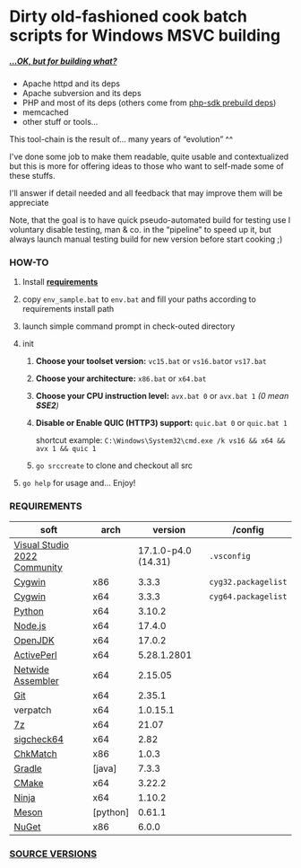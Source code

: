 # Dirty old-fashioned cook batch scripts for Windows MSVC building

##### *[...OK, but for building what?](./SRC_VERSION.md)*

- Apache httpd and its deps
- Apache subversion and its deps
- PHP and most of its deps (others come from [php-sdk prebuild deps](https://windows.php.net/downloadS/php-sdk/deps/))
- memcached
- other stuff or tools...

This tool-chain is the result of... many years of “evolution” ^^

I've done some job to make them readable, quite usable and contextualized but this is more for offering ideas to those who want to self-made some of these stuffs.

I'll answer if detail needed and all feedback that may improve them will be appreciate

Note, that the goal is to have quick pseudo-automated build for testing use I voluntary disable testing, man & co. in the “pipeline” to speed up it, but always launch manual testing build for new version before start cooking ;)

### HOW-TO

1. Install **[requirements](#requirements)**

2. copy `env_sample.bat` to `env.bat` and fill your paths according to requirements install path

3. launch simple command prompt in check-outed directory

4. init
   1. **Choose your toolset version:** `vc15.bat` or `vs16.bat`or `vs17.bat`

   2. **Choose your architecture:** `x86.bat` or `x64.bat`

   3. **Choose your CPU instruction level:** `avx.bat 0` or `avx.bat 1` _(0 mean **SSE2**)_

   3. **Disable or Enable QUIC (HTTP3) support:** `quic.bat 0` or `quic.bat 1` 

      shortcut example: `C:\Windows\System32\cmd.exe /k vs16 && x64 && avx 1 && quic 1`

   4. `go srccreate` to clone and checkout all src
   
5. `go help` for usage and... Enjoy!

### REQUIREMENTS

| soft                                                         | arch | version    | /config             |
| ------------------------------------------------------------ | ---- | -------------- | ------------------- |
| [Visual Studio 2022 Community](https://visualstudio.microsoft.com/fr/thank-you-downloading-visual-studio/?sku=Community&rel=16) |      | 17.1.0-p4.0 (14.31) | `.vsconfig`         |
| [Cygwin](https://cygwin.com/install.html)                    | x86  | 3.3.3   | `cyg32.packagelist` |
| [Cygwin](https://cygwin.com/install.html)                    | x64  | 3.3.3           | `cyg64.packagelist` |
| [Python](https://www.python.org/downloads/)                  | x64  | 3.10.2 |                     |
| [Node.js](https://nodejs.org/en/download/current/) | x64 | 17.4.0 | |
| [OpenJDK](https://jdk.java.net/17/)                        | x64  | 17.0.2 |                     |
| [ActivePerl](https://platform.activestate.com/ActiveState/ActivePerl-5.28/auto-fork) | x64  | 5.28.1.2801    |                     |
| [Netwide Assembler](https://www.nasm.us/pub/nasm/releasebuilds/?C=M;O=D) | x64  | 2.15.05        |                     |
| [Git](https://git-scm.com/download/win)                      | x64  | 2.35.1 |                     |
| verpatch                                                     | x64  | 1.0.15.1       |                     |
| [7z](https://www.7-zip.org/download.html)                    | x64  | 21.07     |                     |
| [sigcheck64](https://docs.microsoft.com/en-us/sysinternals/downloads/sigcheck) | x64  | 2.82         |                     |
| [ChkMatch](http://beefchunk.com/documentation/sys-programming/os-win32/debug/www.debuginfo.com/tools/chkmatch.html) | x86 | 1.0.3          |                     |
| [Gradle](https://gradle.org/install/) | [java] | 7.3.3 | |
| [CMake](https://cmake.org/download/) | x64 | 3.22.2 | |
| [Ninja](https://github.com/ninja-build/ninja/releases) | x64 | 1.10.2 | |
| [Meson](https://github.com/mesonbuild/meson/releases) | [python] | 0.61.1 | |
| [NuGet](https://www.nuget.org/downloads) | x86 | 6.0.0 | |

### [SOURCE VERSIONS](./SRC_VERSION.md)


